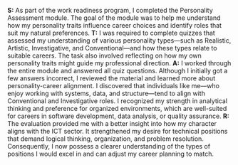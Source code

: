 **S:** As part of the work readiness program, I completed the Personality Assessment module. The goal of the module was to help me understand how my personality traits influence career choices and identify roles that suit my natural preferences.
**T:** I was required to complete quizzes that assessed my understanding of various personality types—such as Realistic, Artistic, Investigative, and Conventional—and how these types relate to suitable careers. The task also involved reflecting on how my own personality traits might guide my professional direction.
**A:** I worked through the entire module and answered all quiz questions. Although I initially got a few answers incorrect, I reviewed the material and learned more about personality-career alignment. I discovered that individuals like me—who enjoy working with systems, data, and structure—tend to align with Conventional and Investigative roles. I recognized my strength in analytical thinking and preference for organized environments, which are well-suited for careers in software development, data analysis, or quality assurance.
**R:** The evaluation provided me with a better insight into how my character aligns with the ICT sector. It strengthened my desire for technical positions that demand logical thinking, organization, and problem resolution. Consequently, I now possess a clearer understanding of the types of positions I would excel in and can adjust my career planning to match.
